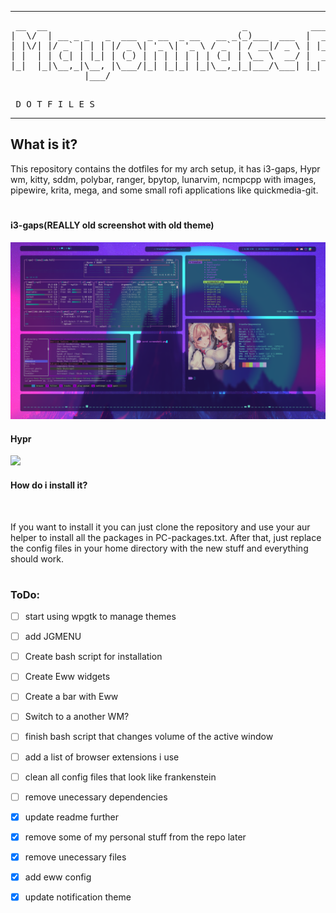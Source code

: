 <hr>
<pre> __  __                                     _            ____   ____ 
|  \/  | __ _ _   _  ___  _ __  _ __   __ _(_)___  ___  |  _ \ / ___|
| |\/| |/ _` | | | |/ _ \| '_ \| '_ \ / _` | / __|/ _ \ | |_) | |    
| |  | | (_| | |_| | (_) | | | | | | | (_| | \__ \  __/ |  __/| |___ 
|_|  |_|\__,_|\__, |\___/|_| |_|_| |_|\__,_|_|___/\___| |_|    \____|
              |___/                                                   
                      
                     
</pre>
<pre>
 D O T F I L E S
</pre>
<hr>

## What is it?

This repository contains the dotfiles for my arch setup, it has i3-gaps, Hypr wm, kitty, sddm, polybar, ranger, bpytop, lunarvim, ncmpcpp with images, pipewire, krita, mega, and some small rofi applications like quickmedia-git.

#

#### i3-gaps(REALLY old screenshot with old theme)

<img src="screenshot1.png">

#### Hypr

<img src="screenshot3.png"> 

#### How do i install it?

<br>

If you want to install it you can just clone the repository and use your aur helper to install all the packages in PC-packages.txt.
After that, just replace the config files in your home directory with the new stuff and everything should work.

#

### ToDo:


- [ ] start using wpgtk to manage themes
- [ ] add JGMENU
- [ ] Create bash script for installation
- [ ] Create Eww widgets
- [ ] Create a bar with Eww
- [ ] Switch to a another WM?
- [ ] finish bash script that changes volume of the active window
- [ ] add a list of browser extensions i use
- [ ] clean all config files that look like frankenstein
- [ ] remove unecessary dependencies
- [x] update readme further
- [x] remove some of my personal stuff from the repo later
- [x] remove unecessary files
- [x] add eww config
- [x] update notification theme

